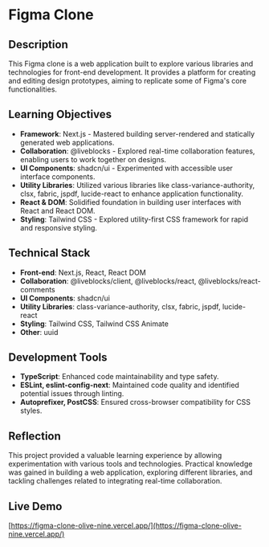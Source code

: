 # Figma Clone

## Description

This Figma clone is a web application built to explore various libraries and technologies for front-end development. It provides a platform for creating and editing design prototypes, aiming to replicate some of Figma's core functionalities.

## Learning Objectives

- **Framework**: Next.js - Mastered building server-rendered and statically generated web applications.
- **Collaboration**: @liveblocks - Explored real-time collaboration features, enabling users to work together on designs.
- **UI Components**: shadcn/ui - Experimented with accessible user interface components.
- **Utility Libraries**: Utilized various libraries like class-variance-authority, clsx, fabric, jspdf, lucide-react to enhance application functionality.
- **React & DOM**: Solidified foundation in building user interfaces with React and React DOM.
- **Styling**: Tailwind CSS - Explored utility-first CSS framework for rapid and responsive styling.

## Technical Stack

- **Front-end**: Next.js, React, React DOM
- **Collaboration**: @liveblocks/client, @liveblocks/react, @liveblocks/react-comments
- **UI Components**: shadcn/ui
- **Utility Libraries**: class-variance-authority, clsx, fabric, jspdf, lucide-react
- **Styling**: Tailwind CSS, Tailwind CSS Animate
- **Other**: uuid

## Development Tools

- **TypeScript**: Enhanced code maintainability and type safety.
- **ESLint, eslint-config-next**: Maintained code quality and identified potential issues through linting.
- **Autoprefixer, PostCSS**: Ensured cross-browser compatibility for CSS styles.

## Reflection

This project provided a valuable learning experience by allowing experimentation with various tools and technologies. Practical knowledge was gained in building a web application, exploring different libraries, and tackling challenges related to integrating real-time collaboration.

## Live Demo

[https://figma-clone-olive-nine.vercel.app/](https://figma-clone-olive-nine.vercel.app/)
